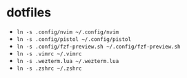 # dotfiles

- `ln -s .config/nvim ~/.config/nvim`
- `ln -s .config/pistol ~/.config/pistol`
- `ln -s .config/fzf-preview.sh ~/.config/fzf-preview.sh`
- `ln -s .vimrc ~/.vimrc`
- `ln -s .wezterm.lua ~/.wezterm.lua`
- `ln -s .zshrc ~/.zshrc`
